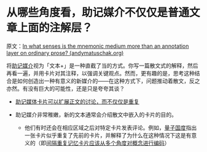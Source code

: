# 从哪些角度看，助记媒介不仅仅是普通文章上面的注解层？

原文：[In what senses is the mnemonic medium more than an annotation layer on ordinary prose? (andymatuschak.org)](https://notes.andymatuschak.org/z2EpuLdwnh6jiC2nKQJdqaSiZ1BodNUHATbN)

将[助记媒介](https://notes.andymatuschak.org/z4rRX3qwSSJRsEkdXKwH2shamgHNeRthrMLiF)视为「文本+」是一种直截了当的方式。你写一篇散文式的解释，然后再看一遍，并用卡片对其注释，以强调关键观点。然而，更有趣的是，思考这种结合是如何创造出一种有意义的新媒介的——在这种方式下，问题推动着散文，反之亦然。有没有巨大的可能性，还是只是夸夸其谈？

- [助记媒体卡片可以扩展正文的讨论，而不仅仅是重复](https://notes.andymatuschak.org/zWseCLfA8e3FiyggqNqGTRNW51bCTyZ8YYb)

- 助记媒介非常稚嫩，新的文本通常会介绍散文中嵌入的卡片的目的。

  - 他们有时还会在相应区域之后对特定卡片发表评论。例如，[量子国度](https://notes.andymatuschak.org/z2fBHADWa93EZTuNzuww7V3Vi587ZyZ4FHTHm)指出一张卡片似乎重复了先前的卡片，并解释了为什么在这种情况下这是有意义的（即[间隔重复记忆卡片应该从多个角度对概念进行编码](https://notes.andymatuschak.org/z3K5a9tM1wq1x4QnDfsUpTeYZWW3M9iUzMdfo)）